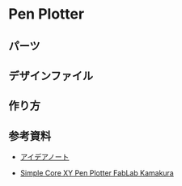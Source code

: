 # Pen Plotter

## パーツ

## デザインファイル

## 作り方

## 参考資料

- [アイデアノート](https://101010.fun/tags/cnc.html)

- [Simple Core XY Pen Plotter FabLab Kamakura](http://fablabkamakura.fabcloud.io/FabAcademy/support-documents/SimpleCoreXYPenPlotter/)

